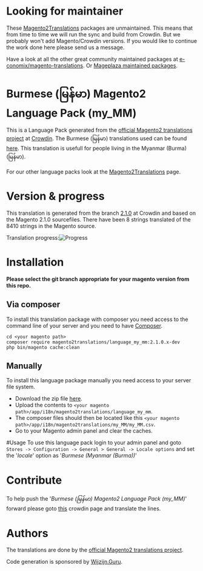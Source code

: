 # Looking for maintainer
These [Magento2Translations](http://magento2translations.github.io/) packages are unmaintained. This means that from time to time we will run the sync and build from Crowdin. But we probably won't add Magento/Crowdin versions. If you would like to continue the work done here please send us a message.

Have a look at all the other great community maintained packages at [e-conomix/magento-translations](https://github.com/e-conomix/magento-translations).
Or [Mageplaza maintained packages](https://github.com/mageplaza?q=language).

# Burmese (မြန်မာ) Magento2 Language Pack (my_MM)
This is a Language Pack generated from the [official Magento2 translations project](https://crowdin.com/project/magento-2) at [Crowdin](https://crowdin.com).
The Burmese (မြန်မာ) translations used can be found [here](https://crowdin.com/project/magento-2/my).
This translation is usefull for people living in the Myanmar (Burma) (မြန်မာ).

For our other language packs look at the [Magento2Translations](http://magento2translations.github.io/) page.

# Version & progress
This translation is generated from the branch [2.1.0](https://crowdin.com/project/magento-2/my#/2.1.0) at Crowdin and based on the Magento 2.1.0 sourcefiles.
There have been  8 strings translated of the 8410 strings in the Magento source.

Translation progress:![Progress](http://progressed.io/bar/0)

# Installation
**Please select the git branch appropriate for your magento version from this repo.**
## Via composer
To install this translation package with composer you need access to the command line of your server and you need to have [Composer](https://getcomposer.org).
```
cd <your magento path>
composer require magento2translations/language_my_mm:2.1.0.x-dev
php bin/magento cache:clean
```
## Manually
To install this language package manually you need access to your server file system.
* Download the zip file [here](https://github.com/Magento2Translations/language_my_mm/archive/2.1.0.zip).
* Upload the contents to `<your magento path>/app/i18n/magento2translations/language_my_mm`.
* The composer files should then be located like this `<your magento path>/app/i18n/magento2translations/my_MM/my_MM.csv`.
* Go to your Magento admin panel and clear the caches.

#Usage
To use this language pack login to your admin panel and goto `Stores -> Configuration -> General > General -> Locale options` and set the '*locale*' option as '*Burmese (Myanmar (Burma))*'

# Contribute
To help push the '*Burmese (မြန်မာ) Magento2 Language Pack (my_MM)*' forward please goto [this](https://crowdin.com/project/magento-2/my) crowdin page and translate the lines.

# Authors
The translations are done by the [official Magento2 translations project](https://crowdin.com/project/magento-2).

Code generation is sponsored by [Wijzijn.Guru](http://www.wijzijn.guru/).